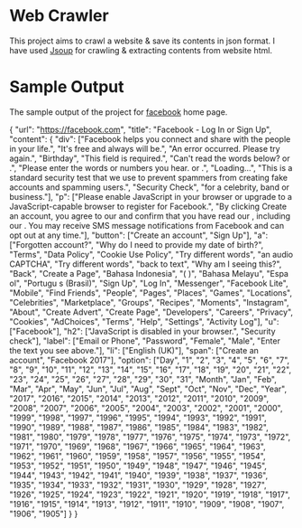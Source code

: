 # Web Crawler
This project aims to crawl a website & save its contents in json format. I have used [Jsoup](https://jsoup.org/) for crawling & extracting contents from website html. 

# Sample Output 
The sample output of the project for [facebook](https://facebook.com) home page.

{
    "url": "https://facebook.com",
    "title": "Facebook - Log In or Sign Up",
    "content": {
        "div": ["Facebook helps you connect and share with the people in your life.", "It's free and always will be.", "An error occurred. Please try again.", "Birthday", "This field is required.", "Can't read the words below? or .", "Please enter the words or numbers you hear. or .", "Loading...", "This is a standard security test that we use to prevent spammers from creating fake accounts and spamming users.", "Security Check", "for a celebrity, band or business."],
        "p": ["Please enable JavaScript in your browser or upgrade to a JavaScript-capable browser to register for Facebook.", "By clicking Create an account, you agree to our and confirm that you have read our , including our . You may receive SMS message notifications from Facebook and can opt out at any time."],
        "button": ["Create an account", "Sign Up"],
        "a": ["Forgotten account?", "Why do I need to provide my date of birth?", "Terms", "Data Policy", "Cookie Use Policy", "Try different words", "an audio CAPTCHA", "Try different words", "back to text", "Why am I seeing this?", "Back", "Create a Page", "Bahasa Indonesia", "( )", "Bahasa Melayu", "Espa ol", "Portugu s (Brasil)", "Sign Up", "Log In", "Messenger", "Facebook Lite", "Mobile", "Find Friends", "People", "Pages", "Places", "Games", "Locations", "Celebrities", "Marketplace", "Groups", "Recipes", "Moments", "Instagram", "About", "Create Advert", "Create Page", "Developers", "Careers", "Privacy", "Cookies", "AdChoices", "Terms", "Help", "Settings", "Activity Log"],
        "u": ["Facebook"],
        "h2": ["JavaScript is disabled in your browser.", "Security check"],
        "label": ["Email or Phone", "Password", "Female", "Male", "Enter the text you see above."],
        "li": ["English (UK)"],
        "span": ["Create an account", "Facebook 2017"],
        "option": ["Day", "1", "2", "3", "4", "5", "6", "7", "8", "9", "10", "11", "12", "13", "14", "15", "16", "17", "18", "19", "20", "21", "22", "23", "24", "25", "26", "27", "28", "29", "30", "31", "Month", "Jan", "Feb", "Mar", "Apr", "May", "Jun", "Jul", "Aug", "Sept", "Oct", "Nov", "Dec", "Year", "2017", "2016", "2015", "2014", "2013", "2012", "2011", "2010", "2009", "2008", "2007", "2006", "2005", "2004", "2003", "2002", "2001", "2000", "1999", "1998", "1997", "1996", "1995", "1994", "1993", "1992", "1991", "1990", "1989", "1988", "1987", "1986", "1985", "1984", "1983", "1982", "1981", "1980", "1979", "1978", "1977", "1976", "1975", "1974", "1973", "1972", "1971", "1970", "1969", "1968", "1967", "1966", "1965", "1964", "1963", "1962", "1961", "1960", "1959", "1958", "1957", "1956", "1955", "1954", "1953", "1952", "1951", "1950", "1949", "1948", "1947", "1946", "1945", "1944", "1943", "1942", "1941", "1940", "1939", "1938", "1937", "1936", "1935", "1934", "1933", "1932", "1931", "1930", "1929", "1928", "1927", "1926", "1925", "1924", "1923", "1922", "1921", "1920", "1919", "1918", "1917", "1916", "1915", "1914", "1913", "1912", "1911", "1910", "1909", "1908", "1907", "1906", "1905"]
    }
}